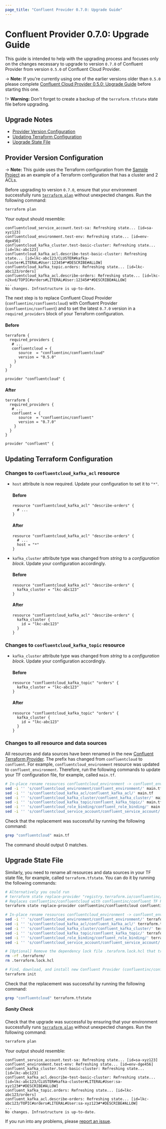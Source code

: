 ```yaml
---
page_title: "Confluent Provider 0.7.0: Upgrade Guide"
---
```

# Confluent Provider 0.7.0: Upgrade Guide

This guide is intended to help with the upgrading process and focuses only on the changes necessary to upgrade to version `0.7.0` of Confluent Provider from version `0.5.0` of Confluent Cloud Provider.

-> **Note:** If you're currently using one of the earlier versions older than `0.5.0` please complete [Confluent Cloud Provider 0.5.0: Upgrade Guide](https://registry.terraform.io/providers/confluentinc/confluentcloud/latest/docs/guides/upgrade-guide-0.5.0) before starting this one.

!> **Warning:** Don't forget to create a backup of the `terraform.tfstate` state file before upgrading.

## Upgrade Notes

- [Provider Version Configuration](#provider-version-configuration)
- [Updating Terraform Configuration](#updating-terraform-configuration)
- [Upgrade State File](#upgrade-state-file)

## Provider Version Configuration

-> **Note:** This guide uses the Terraform configuration from the [Sample Project](https://registry.terraform.io/providers/confluentinc/confluentcloud/latest/docs/guides/sample-project) as an example of a Terraform configuration that has a cluster and 2 ACLs.

Before upgrading to version `0.7.0`, ensure that your environment
successfully runs [`terraform plan`](https://www.terraform.io/docs/commands/plan.html)
without unexpected changes. Run the following command:
```bash
terraform plan
```
Your output should resemble:
```
confluentcloud_service_account.test-sa: Refreshing state... [id=sa-xyz123]
confluentcloud_environment.test-env: Refreshing state... [id=env-dge456]
confluentcloud_kafka_cluster.test-basic-cluster: Refreshing state... [id=lkc-abc123]
confluentcloud_kafka_acl.describe-test-basic-cluster: Refreshing state... [id=lkc-abc123/CLUSTER#kafka-cluster#LITERAL#User:12345#*#DESCRIBE#ALLOW]
confluentcloud_kafka_topic.orders: Refreshing state... [id=lkc-abc123/orders]
confluentcloud_kafka_acl.describe-orders: Refreshing state... [id=lkc-n2kvd/TOPIC#orders#LITERAL#User:12345#*#DESCRIBE#ALLOW]
...
No changes. Infrastructure is up-to-date.
```

The next step is to replace Confluent Cloud Provider (`confluentinc/confluentcloud`) with Confluent Provider (`confluentinc/confluent`) and to set the latest `0.7.0` version in a `required_providers` block of your Terraform configuration.

#### Before
```hcl
terraform {
  required_providers {
   # ...
   confluentcloud = {
      source  = "confluentinc/confluentcloud"
      version = "0.5.0"
    }
  }
}

provider "confluentcloud" {
```

#### After
```hcl
terraform {
  required_providers {
   # ...
   confluent = {
      source  = "confluentinc/confluent"
      version = "0.7.0"
    }
  }
}

provider "confluent" {
```

## Updating Terraform Configuration

### Changes to `confluentcloud_kafka_acl` resource
* `host` attribute is now required. Update your configuration to set it to `"*"`.

  #### Before
    ```hcl
    resource "confluentcloud_kafka_acl" "describe-orders" {
      # ...
    }
    ```

  #### After
    ```hcl
    resource "confluentcloud_kafka_acl" "describe-orders" {
      # ...
      host = "*"
    }
    ```

* `kafka_cluster` attribute type was changed from _string_ to a _configuration block_. Update your configuration accordingly.

  #### Before
    ```hcl
    resource "confluentcloud_kafka_acl" "describe-orders" {
      kafka_cluster = "lkc-abc123"
    }
    ```

  #### After
    ```hcl
    resource "confluentcloud_kafka_acl" "describe-orders" {
      kafka_cluster {
        id = "lkc-abc123"
      }
    }
    ```

### Changes to `confluentcloud_kafka_topic` resource
* `kafka_cluster` attribute type was changed from _string_ to a _configuration block_. Update your configuration accordingly.

  #### Before
    ```hcl
    resource "confluentcloud_kafka_topic" "orders" {
      kafka_cluster = "lkc-abc123"
    }
    ```

  #### After
    ```hcl
    resource "confluentcloud_kafka_topic" "orders" {
      kafka_cluster {
        id = "lkc-abc123"
      }
    }
    ```

### Changes to all resource and data sources
All resources and data sources have been renamed in the new [Confluent Terraform Provider](https://registry.terraform.io/providers/confluentinc/confluent/latest/docs). The prefix has changed from `confluentcloud` to `confluent`. For example, `confluentcloud_environment` resource was updated to `confluent_environment`. Therefore, run the following commands to update your TF configuration file, for example, called `main.tf`.
```bash
# In-place rename resources confluentcloud_environment -> confluent_environment etc in main.tf
sed -i '' 's/confluentcloud_environment/confluent_environment/' main.tf
sed -i '' 's/confluentcloud_kafka_acl/confluent_kafka_acl/' main.tf
sed -i '' 's/confluentcloud_kafka_cluster/confluent_kafka_cluster/' main.tf
sed -i '' 's/confluentcloud_kafka_topic/confluent_kafka_topic/' main.tf
sed -i '' 's/confluentcloud_role_binding/confluent_role_binding/' main.tf
sed -i '' 's/confluentcloud_service_account/confluent_service_account/' main.tf
```

Check that the replacement was successful by running the following command:
```bash
grep "confluentcloud" main.tf
```

The command should output 0 matches.

## Upgrade State File
Similarly, you need to rename all resources and data sources in your TF state file, for example, called `terraform.tfstate`. You can do it by running the following commands:
```bash
# Alternatively you could run
# terraform state replace-provider "registry.terraform.io/confluentinc/confluentcloud" "registry.terraform.io/confluentinc/confluent"
# Replaces confluentinc/confluentcloud with confluentinc/confluent TF Provider in terraform.tfstate
terraform state replace-provider confluentinc/confluentcloud confluentinc/confluent

# In-place rename resources confluentcloud_environment -> confluent_environment etc in confluent.state
sed -i '' 's/confluentcloud_environment/confluent_environment/' terraform.tfstate
sed -i '' 's/confluentcloud_kafka_acl/confluent_kafka_acl/' terraform.tfstate
sed -i '' 's/confluentcloud_kafka_cluster/confluent_kafka_cluster/' terraform.tfstate
sed -i '' 's/confluentcloud_kafka_topic/confluent_kafka_topic/' terraform.tfstate
sed -i '' 's/confluentcloud_role_binding/confluent_role_binding/' terraform.tfstate
sed -i '' 's/confluentcloud_service_account/confluent_service_account/' terraform.tfstate

# [Optional] Remove the dependency lock file .teraform.lock.hcl that tracks and selects provider versions
rm -rf .terraform/                          
rm .terraform.lock.hcl

# Find, download, and install new Confluent Provider (confluentinc/confluent) locally
terraform init
```

Check that the replacement was successful by running the following command:
```bash
grep "confluentcloud" terraform.tfstate
```

##### Sanity Check

Check that the upgrade was successful by ensuring that your environment
successfully runs [`terraform plan`](https://www.terraform.io/docs/commands/plan.html)
without unexpected changes. Run the following command:
```bash
terraform plan
```
Your output should resemble:
```
confluent_service_account.test-sa: Refreshing state... [id=sa-xyz123]
confluent_environment.test-env: Refreshing state... [id=env-dge456]
confluent_kafka_cluster.test-basic-cluster: Refreshing state... [id=lkc-abc123]
confluent_kafka_acl.describe-test-basic-cluster: Refreshing state... [id=lkc-abc123/CLUSTER#kafka-cluster#LITERAL#User:sa-xyz123#*#DESCRIBE#ALLOW]
confluent_kafka_topic.orders: Refreshing state... [id=lkc-abc123/orders]
confluent_kafka_acl.describe-orders: Refreshing state... [id=lkc-abc123/TOPIC#orders#LITERAL#User:sa-xyz123#*#DESCRIBE#ALLOW]
...
No changes. Infrastructure is up-to-date.
```

If you run into any problems, please [report an issue](https://github.com/confluentinc/terraform-provider-confluent/issues).
